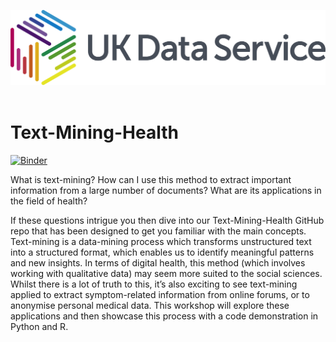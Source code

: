 ![ukds](./Data/ukds.png)<br>
<br>

# Text-Mining-Health

[![Binder](https://mybinder.org/badge_logo.svg)](https://mybinder.org/v2/git/https%3A%2F%2F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%40github.com%2FUKDataServiceOpen%2FText-Mining-Health.git/HEAD)

What is text-mining? How can I use this method to extract important information from a large number of documents? What are its applications in the field of health?

If these questions intrigue you then dive into our Text-Mining-Health GitHub repo that has been designed to get you familiar with the main concepts. Text-mining is a data-mining process which transforms unstructured text into a structured format, which enables us to identify meaningful patterns and new insights. In terms of digital health, this method (which involves working with qualitative data) may seem more suited to the social sciences. Whilst there is a lot of truth to this, it’s also exciting to see text-mining applied to extract symptom-related information from online forums, or to anonymise personal medical data. This workshop will explore these applications and then showcase this process with a code demonstration in Python and R.
